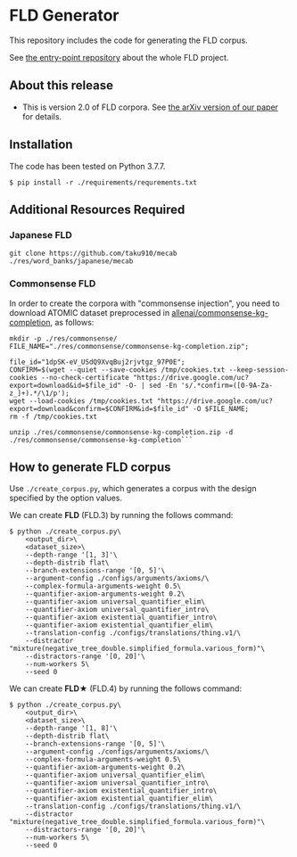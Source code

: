 # FLD Generator
This repository includes the code for generating the FLD corpus.  

See [the entry-point repository](https://github.com/hitachi-nlp/FLD.git) about the whole FLD project.

## About this release
* This is version 2.0 of FLD corpora. See [the arXiv version of our paper](https://arxiv.org/abs/2308.0733) for details.

## Installation
The code has been tested on Python 3.7.7.
```console
$ pip install -r ./requirements/requrements.txt
```

## Additional Resources Required

### Japanese FLD
```console
git clone https://github.com/taku910/mecab ./res/word_banks/japanese/mecab
```

### Commonsense FLD
In order to create the corpora with "commonsense injection", you need to download ATOMIC dataset preprocessed in [allenai/commonsense-kg-completion](https://github.com/allenai/commonsense-kg-completion), as follows:
```console
mkdir -p ./res/commonsense/
FILE_NAME="./res/commonsense/commonsense-kg-completion.zip";

file_id="1dpSK-eV_USdQ9XvqBuj2rjvtgz_97P0E";
CONFIRM=$(wget --quiet --save-cookies /tmp/cookies.txt --keep-session-cookies --no-check-certificate "https://drive.google.com/uc?export=download&id=$file_id" -O- | sed -En 's/.*confirm=([0-9A-Za-z_]+).*/\1/p');
wget --load-cookies /tmp/cookies.txt "https://drive.google.com/uc?export=download&confirm=$CONFIRM&id=$file_id" -O $FILE_NAME;
rm -f /tmp/cookies.txt

unzip ./res/commonsense/commonsense-kg-completion.zip -d ./res/commonsense/commonsense-kg-completion```
```



## How to generate FLD corpus
Use `./create_corpus.py`, which generates a corpus with the design specified by the option values.

We can create **FLD** (FLD.3) by running the follows command:
```console
$ python ./create_corpus.py\
    <output_dir>\
    <dataset_size>\
    --depth-range '[1, 3]'\
    --depth-distrib flat\
    --branch-extensions-range '[0, 5]'\
    --argument-config ./configs/arguments/axioms/\
    --complex-formula-arguments-weight 0.5\
    --quantifier-axiom-arguments-weight 0.2\
    --quantifier-axiom universal_quantifier_elim\
    --quantifier-axiom universal_quantifier_intro\
    --quantifier-axiom existential_quantifier_intro\
    --quantifier-axiom existential_quantifier_elim\
    --translation-config ./configs/translations/thing.v1/\
    --distractor "mixture(negative_tree_double.simplified_formula.various_form)"\
    --distractors-range '[0, 20]'\
    --num-workers 5\
    --seed 0
```

We can create **FLD★** (FLD.4) by running the follows command:
```console
$ python ./create_corpus.py\
    <output_dir>\
    <dataset_size>\
    --depth-range '[1, 8]'\
    --depth-distrib flat\
    --branch-extensions-range '[0, 5]'\
    --argument-config ./configs/arguments/axioms/\
    --complex-formula-arguments-weight 0.5\
    --quantifier-axiom-arguments-weight 0.2\
    --quantifier-axiom universal_quantifier_elim\
    --quantifier-axiom universal_quantifier_intro\
    --quantifier-axiom existential_quantifier_intro\
    --quantifier-axiom existential_quantifier_elim\
    --translation-config ./configs/translations/thing.v1/\
    --distractor "mixture(negative_tree_double.simplified_formula.various_form)"\
    --distractors-range '[0, 20]'\
    --num-workers 5\
    --seed 0
```
